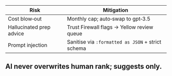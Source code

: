 |Risk|Mitigation|
|---|---|
|Cost blow‑out|Monthly cap; auto‑swap to gpt‑3.5|
|Hallucinated prep advice|Trust Firewall flags → Yellow review queue|
|Prompt injection|Sanitise via `:formatted as JSON` + strict schema|  
AI **never** overwrites human rank; suggests only.  
---